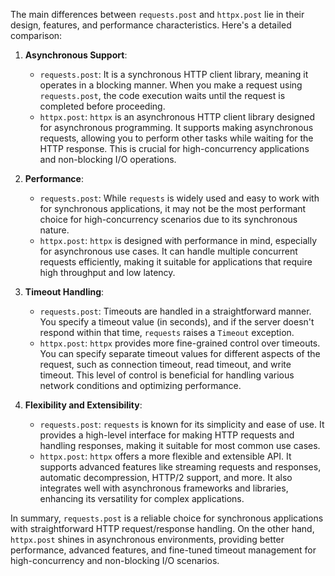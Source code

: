 The main differences between `requests.post` and `httpx.post` lie in their design, features, and performance characteristics. Here's a detailed comparison:

1. **Asynchronous Support**:
   - `requests.post`: It is a synchronous HTTP client library, meaning it operates in a blocking manner. When you make a request using `requests.post`, the code execution waits until the request is completed before proceeding.
   - `httpx.post`: `httpx` is an asynchronous HTTP client library designed for asynchronous programming. It supports making asynchronous requests, allowing you to perform other tasks while waiting for the HTTP response. This is crucial for high-concurrency applications and non-blocking I/O operations.

2. **Performance**:
   - `requests.post`: While `requests` is widely used and easy to work with for synchronous applications, it may not be the most performant choice for high-concurrency scenarios due to its synchronous nature.
   - `httpx.post`: `httpx` is designed with performance in mind, especially for asynchronous use cases. It can handle multiple concurrent requests efficiently, making it suitable for applications that require high throughput and low latency.

3. **Timeout Handling**:
   - `requests.post`: Timeouts are handled in a straightforward manner. You specify a timeout value (in seconds), and if the server doesn't respond within that time, `requests` raises a `Timeout` exception.
   - `httpx.post`: `httpx` provides more fine-grained control over timeouts. You can specify separate timeout values for different aspects of the request, such as connection timeout, read timeout, and write timeout. This level of control is beneficial for handling various network conditions and optimizing performance.

4. **Flexibility and Extensibility**:
   - `requests.post`: `requests` is known for its simplicity and ease of use. It provides a high-level interface for making HTTP requests and handling responses, making it suitable for most common use cases.
   - `httpx.post`: `httpx` offers a more flexible and extensible API. It supports advanced features like streaming requests and responses, automatic decompression, HTTP/2 support, and more. It also integrates well with asynchronous frameworks and libraries, enhancing its versatility for complex applications.

In summary, `requests.post` is a reliable choice for synchronous applications with straightforward HTTP request/response handling. On the other hand, `httpx.post` shines in asynchronous environments, providing better performance, advanced features, and fine-tuned timeout management for high-concurrency and non-blocking I/O scenarios.
